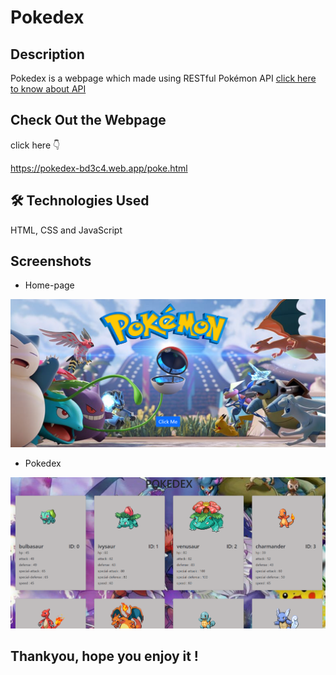# Pokedex 


## Description
Pokedex is a webpage which made using RESTful Pokémon API <a href="https://en.wikipedia.org/wiki/API" target="_blank"> click here to know about API </a>

## Check Out the Webpage
click here 👇

https://pokedex-bd3c4.web.app/poke.html

## 🛠 Technologies Used 
HTML, CSS and JavaScript

## Screenshots
* Home-page

![Home Page - Select Category](/screenshot/home.png?raw=true "home-page")

* Pokedex

![main Page - Select Category](/screenshot/pokidex.png?raw=true "pokedex")

## Thankyou, hope you enjoy it !

